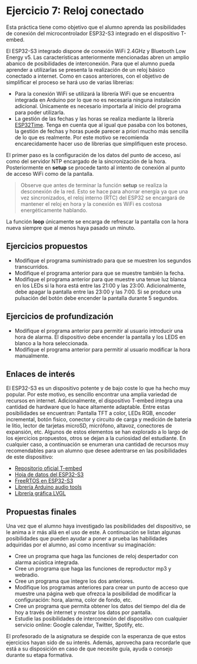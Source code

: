 # Ejercicio 7: Reloj conectado
Esta práctica tiene como objetivo que el alumno aprenda las posibilidades de conexión del microcontrolador ESP32-S3 integrado en el dispositivo T-embed.

El ESP32-S3 integrado dispone de conexión WiFi 2.4GHz y Bluetooth Low Energy v5. Las características anteriormente mencionadas abren un amplio abanico de posibilidades de interconexión. Para que el alumno pueda aprender a utilizarlas se presenta la realización de un reloj básico conectado a internet.
Como en casos anteriores, con el objetivo de simplificar el proceso se hará uso de varias librerias:
- Para la conexión WiFi se utilizará la librería WiFi que se encuentra integrada en Arduino por lo que no es necesaria ninguna instalación adicional. Únicamente es necesario importarla al inicio del programa para poder utilizarla.
- La gestión de las fechas y las horas se realiza mediante la librería [ESP32Time](https://github.com/fbiego/ESP32Time). Tenga en cuenta que al igual que pasaba con los botones, la gestión de fechas y horas puede parecer a priori mucho más sencilla de lo que es realmente. Por este motivo se recomienda encarecidamente hacer uso de librerias que simplifiquen este proceso.

El primer paso es la configuración de los datos del punto de acceso, así como del servidor NTP encargado de la sincronización de la hora. Posteriormente en **setup** se procede tanto al intento de conexión al punto de acceso WiFi como de la pantalla.
> Observe que antes de terminar la función **setup** se realiza la desconexión de la red. Esto se hace para ahorrar energía ya que una vez sincronizados, el reloj interno (RTC) del ESP32 se encargará de mantener el reloj en hora y la conexión es WiFi es costosa energéticamente hablando.

La función **loop** únicamente se encarga de refrescar la pantalla con la hora nueva siempre que al menos haya pasado un minuto.
## Ejercicios propuestos
- Modifique el programa suministrado para que se muestren los segundos transcurridos.
- Modifique el programa anterior para que se muestre también la fecha.
- Modifique el programa anterior para que muestre una tenue luz blanca en los LEDs si la hora está entre las 21:00 y las 23:00. Adicionalmente, debe apagar la pantalla entre las 23:00 y las 7:00. Si se produce una pulsación del botón debe encender la pantalla durante 5 segundos.

## Ejercicios de profundización
- Modifique el programa anterior para permitir al usuario introducir una hora de alarma. El dispositivo debe encender la pantalla y los LEDS en blanco a la hora seleccionada.
- Modifique el programa anterior para permitir al usuario modificar la hora manualmente.

## Enlaces de interés
El ESP32-S3 es un dispositivo potente y de bajo coste lo que ha hecho muy popular. Por este motivo, es sencillo encontrar una amplia variedad de recursos en internet. Adicionalmente, el dispositivo T-embed integra una cantidad de hardware que lo hace altamente adaptable. Entre estas posibilidades se encuentran: Pantalla TFT a color, LEDs RGB, encoder incremental, botón fisico, conector y circuito de carga y medición de bateria le litio, lector de tarjetas microSD, micrófono, altavoz, conectores de expansión, etc. Algunos de estos elementos se han explorado a lo largo de los ejercicios propuestos, otros se dejan a la curiosidad del estudiante. En cualquier caso, a continuación se enumeran una cantidad de recursos muy recomendables para un alumno que desee adentrarse en las posibilidades de este dispositivo:

- [Repositorio oficial T-embed](https://github.com/Xinyuan-LilyGO/T-Embed)
- [Hoja de datos del ESP32-S3](https://www.espressif.com/sites/default/files/documentation/esp32-s3_datasheet_en.pdf)
- [FreeRTOS en ESP32-S3](https://docs.espressif.com/projects/esp-idf/en/stable/esp32s3/api-reference/system/freertos.html)
- [Librería Arduino audio tools](https://github.com/pschatzmann/arduino-audio-tools)
- [Librería gráfica LVGL](https://lvgl.io/)

## Propuestas finales
Una vez que el alumno haya investigado las posibilidades del dispositivo, se le anima a ir más allá en el uso de este. A continuación se listan algunas posibilidades que pueden ayudar a poner a prueba las habilidades adquiridas por el alumno, así como incentivar su imaginación:

- Cree un programa que haga las funciones de reloj despertador con alarma acústica integrada.
- Cree un programa que haga las funciones de reproductor mp3 y webradio.
- Cree un programa que integre los dos anteriores.
- Modifique los programas anteriores para crear un punto de acceso que muestre una página web que ofrezca la posibilidad de modificar la configuración: hora, alarma, color de fondo, etc.
- Cree un programa que permita obtener los datos del tiempo del dia de hoy a través de internet y mostrar los datos por pantalla.
- Estudie las posibilidades de interconexión del dispositivo con cualquier servicio online: Google calendar, Twitter, Spotify, etc.

El profesorado de la asignatura se despide con la esperanza de que estos ejercicios hayan sido de su interés. Además, aprovecha para recordarle que está a su disposición en caso de que necesite guía, ayuda o consejo durante su etapa formativa.
